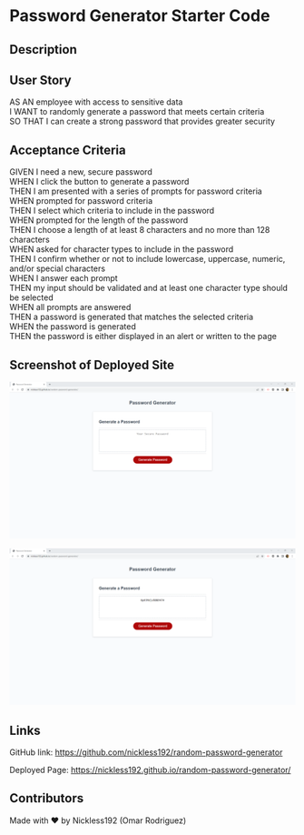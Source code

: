 # Password Generator Starter Code

## Description


## User Story

AS AN employee with access to sensitive data<br />
I WANT to randomly generate a password that meets certain criteria<br />
SO THAT I can create a strong password that provides greater security<br />

## Acceptance Criteria

GIVEN I need a new, secure password<br />
WHEN I click the button to generate a password<br />
THEN I am presented with a series of prompts for password criteria<br />
WHEN prompted for password criteria<br />
THEN I select which criteria to include in the password<br />
WHEN prompted for the length of the password<br />
THEN I choose a length of at least 8 characters and no more than 128 characters<br />
WHEN asked for character types to include in the password<br />
THEN I confirm whether or not to include lowercase, uppercase, numeric, and/or special characters<br />
WHEN I answer each prompt<br />
THEN my input should be validated and at least one character type should be selected<br />
WHEN all prompts are answered<br />
THEN a password is generated that matches the selected criteria<br />
WHEN the password is generated<br />
THEN the password is either displayed in an alert or written to the page<br />

## Screenshot of Deployed Site
 ![Password Generator Landing Page](./assets/images/random-password-generator-screenshot.png)

 ![Randomly Generated Password](./assets/images/randomly-generated-password.png)

## Links

GitHub link: https://github.com/nickless192/random-password-generator

Deployed Page: https://nickless192.github.io/random-password-generator/

## Contributors

Made with ❤️ by Nickless192 (Omar Rodriguez)